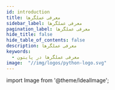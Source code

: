 ```yaml
---
id: introduction
title: معرفی عملگرها
sidebar_label: معرفی عملگرها
pagination_label: معرفی عملگرها
hide_title: false
hide_table_of_contents: false
description: معرفی عملگرها
keywords:
  - معرفی عملگرها در پایتون
image:  "//img/logos/python-logo.svg"
---
```


import Image from '@theme/IdealImage';
